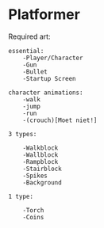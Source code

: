# Platformer
 
Required art:

	essential:
		-Player/Character
		-Gun
		-Bullet
        -Startup Screen

	character animations:
		-walk
		-jump
        -run
		-(crouch)[Moet niet!]	

	3 types:

		-Walkblock
		-Wallblock
		-Rampblock
		-Stairblock
		-Spikes
		-Background

	1 type:

		-Torch
		-Coins

